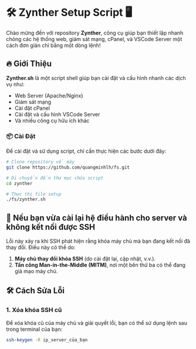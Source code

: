 # 🛠️ **Zynther Setup Script** 🖥️

Chào mừng đến với repository **Zynther**, công cụ giúp bạn thiết lập nhanh chóng các hệ thống web, giám sát mạng, cPanel, và VSCode Server một cách đơn giản chỉ bằng một dòng lệnh!

## 🔥 **Giới Thiệu**

**Zynther.sh** là một script shell giúp bạn cài đặt và cấu hình nhanh các dịch vụ như:
- Web Server (Apache/Nginx)
- Giám sát mạng
- Cài đặt cPanel
- Cài đặt và cấu hình VSCode Server
- Và nhiều công cụ hữu ích khác

### 📦 **Cài Đặt**

Để cài đặt và sử dụng script, chỉ cần thực hiện các bước dưới đây:

```bash
# Clone repository về máy
git clone https://github.com/quangminhlh/fs.git

# Di chuyển đến thư mục chứa script
cd zynther

# Thực thi file setup
./fs/zynther.sh
```

## 📌 **Nếu bạn vừa cài lại hệ điều hành cho server và không kết nối được SSH**
Lỗi này xảy ra khi SSH phát hiện rằng khóa máy chủ mà bạn đang kết nối đã thay đổi. Điều này có thể do:
1. **Máy chủ thay đổi khóa SSH** (do cài đặt lại, cập nhật, v.v.).
2. **Tấn công Man-in-the-Middle (MITM)**, nơi một bên thứ ba có thể đang giả mạo máy chủ.

## 🛠️ **Cách Sửa Lỗi**
### **1. Xóa khóa SSH cũ**
Để xóa khóa cũ của máy chủ và giải quyết lỗi, bạn có thể sử dụng lệnh sau trong terminal của bạn:

```bash
ssh-keygen -R ip_server_của_bạn
